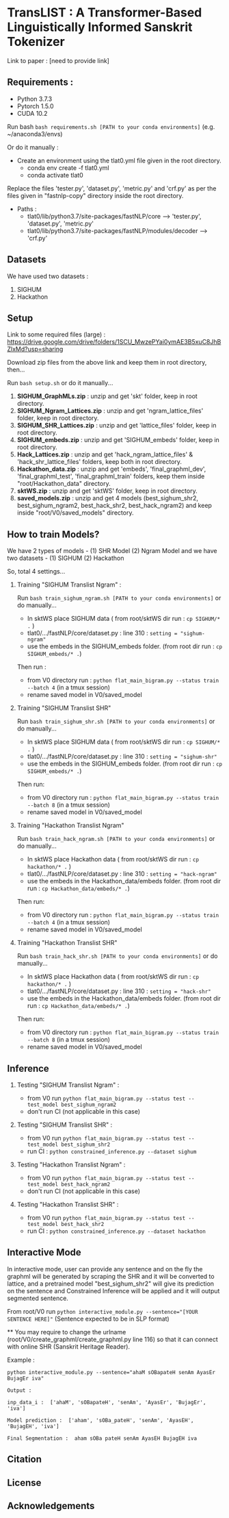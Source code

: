 # TransLIST : A Transformer-Based Linguistically Informed Sanskrit Tokenizer

Link to paper : [need to provide link]

## Requirements :

* Python 3.7.3
* Pytorch 1.5.0
* CUDA 10.2

Run bash ```bash requirements.sh [PATH to your conda environments]``` (e.g. ~/anaconda3/envs)

Or do it manually :

* Create an environment using the tlat0.yml file given in the root directory.
  * conda env create -f tlat0.yml
  * conda activate tlat0

Replace the files 'tester.py', 'dataset.py', 'metric.py' and 'crf.py' as per the files given in "fastnlp-copy" directory inside the root directory.

* Paths : 
  * tlat0/lib/python3.7/site-packages/fastNLP/core --> 'tester.py', 'dataset.py', 'metric.py'
  * tlat0/lib/python3.7/site-packages/fastNLP/modules/decoder --> 'crf.py'
  
 

## Datasets

We have used two datasets : 

1. SIGHUM
2. Hackathon

## Setup

Link to some required files (large) : https://drive.google.com/drive/folders/1SCU_MwzePYai0ymAE3B5xuC8JhBZlxMd?usp=sharing

Download zip files from the above link and keep them in root directory, then...

Run ```bash setup.sh``` or do it manually...

1. **SIGHUM_GraphMLs.zip** : unzip and get 'skt' folder, keep in root directory.
2. **SIGHUM_Ngram_Lattices.zip** : unzip and get 'ngram_lattice_files' folder, keep in root directory.
3. **SIGHUM_SHR_Lattices.zip** : unzip and get 'lattice_files' folder, keep in root directory.
4. **SIGHUM_embeds.zip** : unzip and get 'SIGHUM_embeds' folder, keep in root directory.
5. **Hack_Lattices.zip** : unzip and get 'hack_ngram_lattice_files' & 'hack_shr_lattice_files' folders, keep both in root directory.
6. **Hackathon_data.zip** : unzip and get 'embeds', 'final_graphml_dev', 'final_graphml_test', 'final_graphml_train' folders, keep them inside "root/Hackathon_data" directory.
7. **sktWS.zip** : unzip and get 'sktWS' folder, keep in root directory.
8. **saved_models.zip** : unzip and get 4 models (best_sighum_shr2, best_sighum_ngram2, best_hack_shr2, best_hack_ngram2) and keep inside "root/V0/saved_models" directory.

## How to train Models?

We have 2 types of models - (1) SHR Model (2) Ngram Model
and we have two datasets - (1) SIGHUM (2) Hackathon

So, total 4 settings...


1. Training "SIGHUM Translist Ngram" : 
	
	Run ```bash train_sighum_ngram.sh [PATH to your conda environments]``` or do manually...
	- In sktWS place SIGHUM data ( from root/sktWS dir run : ```cp SIGHUM/* .``` )
	- tlat0/.../fastNLP/core/dataset.py : line 310 : ```setting = "sighum-ngram"```
	- use the embeds in the SIGHUM_embeds folder. (from root dir run : ```cp SIGHUM_embeds/* .```)
	
	Then run :
	- from V0 directory run : ```python flat_main_bigram.py --status train --batch 4``` (in a tmux session)
	- rename saved model in V0/saved_model

2. Training "SIGHUM Translist SHR"
	
	Run ```bash train_sighum_shr.sh [PATH to your conda environments]``` or do manually...
	- In sktWS place SIGHUM data ( from root/sktWS dir run : ```cp SIGHUM/* .``` )
	- tlat0/.../fastNLP/core/dataset.py : line 310 : ```setting = "sighum-shr"```
	- use the embeds in the SIGHUM_embeds folder. (from root dir run : ```cp SIGHUM_embeds/* .```)
	
	Then run:
	- from V0 directory run : ```python flat_main_bigram.py --status train --batch 8``` (in a tmux session)
	- rename saved model in V0/saved_model
	
3. Training "Hackathon Translist Ngram"
	
	Run ```bash train_hack_ngram.sh [PATH to your conda environments]``` or do manually...
	- In sktWS place Hackathon data ( from root/sktWS dir run : ```cp hackathon/* .``` )
	- tlat0/.../fastNLP/core/dataset.py : line 310 : ```setting = "hack-ngram"```
	- use the embeds in the Hackathon_data/embeds folder. (from root dir run : ```cp Hackathon_data/embeds/* .```)
	
	Then run:
	- from V0 directory run : ```python flat_main_bigram.py --status train --batch 4``` (in a tmux session)
	- rename saved model in V0/saved_model

4. Training "Hackathon Translist SHR"
	
	Run ```bash train_hack_shr.sh [PATH to your conda environments]``` or do manually...
	- In sktWS place Hackathon data ( from root/sktWS dir run : ```cp hackathon/* .``` )
	- tlat0/.../fastNLP/core/dataset.py : line 310 : ```setting = "hack-shr"```
	- use the embeds in the Hackathon_data/embeds folder. (from root dir run : ```cp Hackathon_data/embeds/* .```)
	
	Then run:
	- from V0 directory run : ```python flat_main_bigram.py --status train --batch 8``` (in a tmux session)
	- rename saved model in V0/saved_model

    
## Inference 

1. Testing "SIGHUM Translist Ngram" :
	
	- from V0 run ```python flat_main_bigram.py --status test --test_model best_sighum_ngram2```
	- don't run CI (not applicable in this case)
    
2. Testing "SIGHUM Translist SHR" :
	
	- from V0 run ```python flat_main_bigram.py --status test --test_model best_sighum_shr2```
	- run CI : ```python constrained_inference.py --dataset sighum```

3. Testing "Hackathon Translist Ngram" :
	
	- from V0 run ```python flat_main_bigram.py --status test --test_model best_hack_ngram2```
	- don't run CI (not applicable in this case)
    
4. Testing "Hackathon Translist SHR" :
	
	- from V0 run ```python flat_main_bigram.py --status test --test_model best_hack_shr2```
	- run CI : ```python constrained_inference.py --dataset hackathon``` 

		
## Interactive Mode 

In interactive mode, user can provide any sentence and on the fly the graphml will be generated by scraping the SHR and it will be converted to lattice, and a pretrained model "best_sighum_shr2" will give its prediction on the sentence and Constrained Inference will be applied and it will output segmented sentence.

From root/V0 run ```python interactive_module.py --sentence="[YOUR SENTENCE HERE]"``` (Sentence expected to be in SLP format)

** You may require to change the urlname (root/V0/create_graphml/create_graphml.py line 116) so that it can connect with online SHR (Sanskrit Heritage Reader).

Example : 
```
python interactive_module.py --sentence="ahaM sOBapateH senAm AyasEr BujagEr iva"

Output : 

inp_data_i :  ['ahaM', 'sOBapateH', 'senAm', 'AyasEr', 'BujagEr', 'iva']

Model prediction :  ['aham', 'sOBa_pateH', 'senAm', 'AyasEH', 'BujagEH', 'iva']

Final Segmentation :  aham sOBa pateH senAm AyasEH BujagEH iva
```



## Citation

## License

## Acknowledgements
